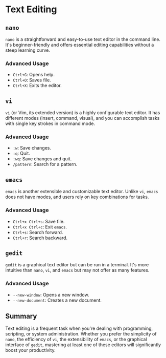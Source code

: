 # Text Editing

## `nano`
`nano` is a straightforward and easy-to-use text editor in the command line. It's beginner-friendly and offers essential editing capabilities without a steep learning curve.

### Advanced Usage
- `Ctrl+G`: Opens help.
- `Ctrl+O`: Saves file.
- `Ctrl+X`: Exits the editor.

## `vi`
`vi` (or Vim, its extended version) is a highly configurable text editor. It has different modes (insert, command, visual), and you can accomplish tasks with single key strokes in command mode.

### Advanced Usage
- `:w`: Save changes.
- `:q`: Quit.
- `:wq`: Save changes and quit.
- `/pattern`: Search for a pattern.

## `emacs`
`emacs` is another extensible and customizable text editor. Unlike `vi`, `emacs` does not have modes, and users rely on key combinations for tasks.

### Advanced Usage
- `Ctrl+x Ctrl+s`: Save file.
- `Ctrl+x Ctrl+c`: Exit `emacs`.
- `Ctrl+s`: Search forward.
- `Ctrl+r`: Search backward.

## `gedit`
`gedit` is a graphical text editor but can be run in a terminal. It's more intuitive than `nano`, `vi`, and `emacs` but may not offer as many features.

### Advanced Usage
- `--new-window`: Opens a new window.
- `--new-document`: Creates a new document.

## Summary
Text editing is a frequent task when you're dealing with programming, scripting, or system administration. Whether you prefer the simplicity of `nano`, the efficiency of `vi`, the extensibility of `emacs`, or the graphical interface of `gedit`, mastering at least one of these editors will significantly boost your productivity.
